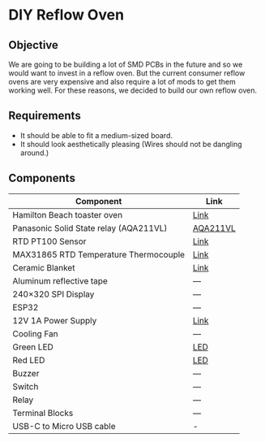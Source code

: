 # DIY Reflow Oven
## Objective
We are going to be building a lot of SMD PCBs in the future and so we would want to invest in a reflow oven. But the current consumer reflow ovens are very expensive and also require a lot of mods to get them working well. For these reasons, we decided to build our own reflow oven. 


## Requirements
- It should be able to fit a medium-sized board.
- It should look aesthetically pleasing (Wires should not be dangling around.)

## Components
| Component                                 | Link                                                                                                                      | 
|-------------------------------------------|---------------------------------------------------------------------------------------------------------------------------|
| Hamilton Beach toaster oven               | [Link](https://www.amazon.com/gp/product/B08CW95ZFR/ref=ewc_pr_img_1?smid=ATVPDKIKX0DER&psc=1)                            | 
| Panasonic Solid State relay (AQA211VL)    | [AQA211VL](https://www.digikey.com/en/products/detail/panasonic-electric-works/AQA211VL/2364682)                           | 
| RTD PT100 Sensor                          | [Link](https://www.amazon.com/T-PRO-Bonded-PT100-Sensor-3-3Ft/dp/B08LM65RR9/ref=sr_1_1_sspa?dib=eyJ2IjoiMSJ9.ho2rK_0WDDtzblfta3BW38M7qYvQeWUQCptRPbSS0BLeCsDtmtxTRNIGxjzQsyyU5wBJDnWwgiXgdA0Wa3jods1JWFmNPTgaX-OKxc_kS5rdJuIUgGGF4iHpwLhBHd4v9ZD8DF-NOKP-BuiiUtAb_fOJcZcli_CCJBb9d0RBt79JrkZgC5OPRpzAKGa2WIGDiQFRGdwM_pzMzyg8votbx8N-DyOa5gWSov0g3i_Jxe4.gcv0qolQDvdorbPu7aZP2Ob7Y0XtCTAz7jK61YfO9O4&dib_tag=se&keywords=pt100+rtd&qid=1749510461&sr=8-1-spons&sp_csd=d2lkZ2V0TmFtZT1zcF9hdGY&psc=1)                                                                                                                         |  
| MAX31865 RTD Temperature Thermocouple      | [Link](https://www.amazon.com/HiLetgo-MAX31865-Temperature-Thermocouple-Amplifier/dp/B071DVVZHC/ref=pd_bxgy_d_sccl_2/135-4655259-4365117?pd_rd_w=0znua&content-id=amzn1.sym.de9a1315-b9df-4c24-863c-7afcb2e4cc0a&pf_rd_p=de9a1315-b9df-4c24-863c-7afcb2e4cc0a&pf_rd_r=BFC7F3X7E3RN3DVGXN7T&pd_rd_wg=TNM6I&pd_rd_r=45f8c50e-10f0-4ade-a76b-58bd8f712acb&pd_rd_i=B071DVVZHC&psc=1) |
| Ceramic Blanket                           | [Link](https://www.aliexpress.us/item/3256802930270704.html?spm=a2g0o.cart.0.0.20b138da8MZPSK&mp=1&gatewayAdapt=glo2usa)   | 
| Aluminum reflective tape                  | —                                                                                                                         | 
| 240×320 SPI Display                       | —                                                                                                                         | 
| ESP32                                     | —                                                                                                                         | 
| 12V 1A Power Supply                       | [Link](https://www.aliexpress.us/item/3256802541723599.html?spm=a2g0o.cart.0.0.390f38daALcrNV&mp=1&gatewayAdapt=glo2usa)   | 
| Cooling Fan                               | —                                                                                                                         | 
| Green LED                                 | [LED](**https://www.aliexpress.com/item/2251832715504953.html?spm=a2g0o.cart.0.0.76ee38daP2Q4bT&mp=1**https://www.digikey.com/en/products/detail/lumex-opto-components-inc/SSI-LXH1090GD/144696)                            | 
| Red LED                                   | [LED]([https://www.aliexpress.us/item/2251832715504953.html?spm=a2g0o.cart.0.0.76ee38daP2Q4bT&mp=1&gatewayAdapt=glo2usa](https://www.digikey.com/en/products/detail/lumex-opto-components-inc/SSI-LXH1090SRD/144702))     | 
| Buzzer                                    | —                                                                                                                         |
| Switch                                    | —                                                                                                                         | 
| Relay                                     | —                                                                                                                         |
| Terminal Blocks                           | —                                                                                                                         | 
| USB-C to Micro USB cable                  | -                                                                                                                | 

